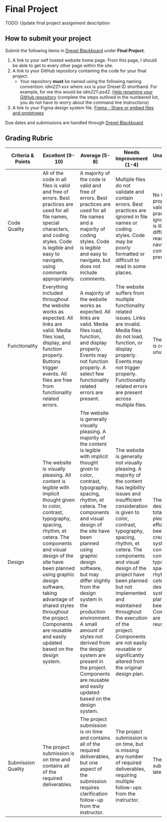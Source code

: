 # Final Project

TODO: Update final project assignment description

## How to submit your project

Submit the following items in [Drexel Blackboard](https://learn.dcollege.net/) under **Final Project**:

1. A link to your self hosted website home page. From this page, I should be able to get to every other page within the site.
1. A link to your GitHub repository containing the code for your final project.
   - Your repository **must** be named using the following naming convention: _idm221-xxx_ where _xxx_ is your Drexel ID shorthand. For example, for me this would be _idm221-ps42_. [Help renaming your GitHub repository](https://docs.github.com/en/free-pro-team@latest/github/administering-a-repository/renaming-a-repository) (complete the steps outlined in the numbered list, you do not have to worry about the command line instructions)
1. A link to your Figma design system file. [Figma - Share or embed files and prototypes](https://help.figma.com/hc/en-us/articles/360040531773-Share-or-embed-files-and-prototypes)

Due dates and submissions are handled through [Drexel Blackboard](https://learn.dcollege.net/).

## Grading Rubric

| Criteria & Points | Excellent (9-10) | Average (5-8) | Needs Improvement (1-4) | Unacceptable (0) |
| --------- | --------- | --------- | --------- | --------- |
| Code Quality | All of the code in all files is valid and free of errors. Best practices are used for all file names, special characters, and coding styles. Code is legible and easy to navigate, using comments appropriately. | A majority of the code is valid and free of errors. Best practices are used for all file names and a majority of coding styles. Code is legible and easy to navigate, but does not include comments. | Multiple files do not validate and contain errors. Best practices are ignored in file names or coding styles. Code may be poorly formatted or difficult to read in some places. | No files properly validate. Best practices are ignored. Code is illegible and difficult to read and navigate. No comments are present. |
| Functionality | Everything included throughout the website works as expected. All links are valid. Media files load, display, and function properly. Buttons trigger events. All files are free from functionality related errors. | A majority of the website works as expected. All links are valid. Media files load, function, and display properly. Events may not function properly. A select few functionality related errors are present.  | The website suffers from multiple functionality related issues. Links are invalid. Media files do not load, function, or display properly. Events may not trigger properly. Functionality related errors are present across multiple files. | The website is completely unusable. |
| Design | The website is visually pleasing. All content is legible with implicit thought given to color, contrast, typography, spacing, rhythm, et cetera. The components and visual design of the site have been planned using graphic design software, taking advantage of shared styles throughout the project. Components are reusable and easily updated based on the design system. | The website is generally visually pleasing. A majority of the content is legible with implicit thought given to color, contrast, typography, spacing, rhythm, et cetera. The components and visual design of the site have been planned using graphic design software, but may differ slightly from the design system in the production environment. A small amount of styles not derived from the design system are present in the project. Components are reusable and easily updated based on the design system.| The website is generally not visually pleasing. A majority of the content has legibility issues and insufficient consideration is given to color, contrast, typography, spacing, rhythm, et cetera. The components and visual design of the project have been planned but not implemented and maintained throughout the execution of the project. Components are not easily reusable or significantly altered from the original design plan. | The website design is totally not pleasing. No effort has been made to create a system to control color, contrast, typography, spacing, rhythm, et cetera. No design system planning has been made. Components are not reusable. |
| Submission Quality | The project submission is on time and contains all of the required deliverables. | The project submission is on time and contains all of the required deliverables, but one aspect of the submission requires clarification follow-up from the instructor. | The project submission is on time, but is missing any number of required deliverables, requiring multiple follow-ups from the instructor. | The project submission is late. |
